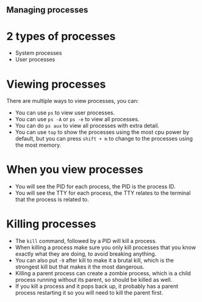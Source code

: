 ## Managing processes

# 2 types of processes
- System processes
- User processes

# Viewing processes
There are multiple ways to view processes, you can:
- You can use `ps` to view user processes.
- You can use `ps -A` or `ps -e` to view all processes.
- You can do `ps aux` to view all processes with extra detail.
- You can use `top` to show the processes using the most cpu power by default, but you can press `shift + m` to change to the processes using the most memory.

# When you view processes 
- You will see the PID for each process, the PID is the process ID.
- You will see the TTY for each process, the TTY relates to the terminal that the process is related to.

# Killing processes
- The `kill` command, followed by a PID will kill a process. 
- When killing a process make sure you only kill processes that you know exactly what they are doing, to avoid breaking anything.
- You can also put `-9` after kill to make it a brutal kill, which is the strongest kill but that makes it the most dangerous. 
- Killing a parent process can create a zombie process, which is a child process running without its parent, so should be killed as well.
- If you kill a process and it pops back up, it probably has a parent process restarting it so you will need to kill the parent first.